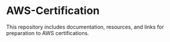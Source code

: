 # AWS-Certification
This repository includes documentation, resources, and links for preparation to AWS certifications.
